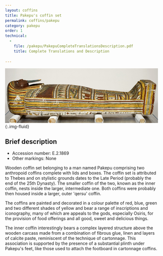 ```yaml
---
layout: coffins
title: Pakepu's coffin set
permalink: coffins/pakepu
category: pakepu
order: 1
technical:
  - 
    file: /pakepu/PakepuCompleteTranslationsDescription.pdf
    title: Complete Translations and Description
 
---
```


![](/images/pakepu/pakepu-inner-leadimage.jpg){:.img-fluid}


## Brief description

* Accession number: E.2.1869
* Other markings: None

Wooden coffin set belonging to a man named Pakepu comprising two anthropoid coffins complete with lids and boxes. The coffin set is attributed to Thebes and on stylistic grounds dates to the Late Period (probably the end of the 25th Dynasty). The smaller coffin of the two, known as the inner coffin, nests inside the larger, intermediate one. Both coffins were probably then housed inside a larger, outer 'qersu' coffin.

The coffins are painted and decorated in a colour palette of red, blue, green and two different shades of yellow and bear a range of inscriptions and iconography, many of which are appeals to the gods, especially Osiris, for the provision of food offerings and all good, sweet and delicious things.

The inner coffin interestingly bears a complex layered structure above the wooden carcass made from a combination of fibrous glue, linen and layers of calcite paste, reminiscent of the technique of cartonnage. This association is supported by the presence of a substantial plinth under Pakepu's feet, like those used to attach the footboard in cartonnage coffins.

